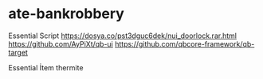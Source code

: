 # ate-bankrobbery

Essential Script
https://dosya.co/pst3dguc6dek/nui_doorlock.rar.html
https://github.com/AyPiXt/qb-ui
https://github.com/qbcore-framework/qb-target

Essential İtem
thermite
